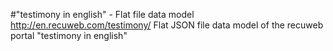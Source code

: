 #"testimony in english" - Flat file data model
http://en.recuweb.com/testimony/
Flat JSON file data model of the recuweb portal "testimony in english"
